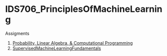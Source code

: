 # IDS706_PrinciplesOfMachineLearning

Assigments
1. [Probability, Linear Algebra, & Computational Programming](https://github.com/BarbaraPFloresRios/IDS705_PrinciplesOfMachineLearning/blob/main/Assignment_1_Probability_LinearAlgebra_ComputationalProgramming/Assignment_1.ipynb)
2. [SupervisedMachineLearningFundamentals](https://github.com/BarbaraPFloresRios/IDS705_PrinciplesOfMachineLearning/blob/main/Assignment_2_SupervisedMachineLearningFundamentals/Assignment_2.ipynb)

